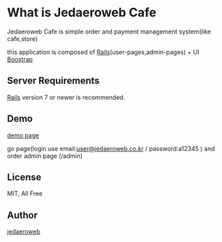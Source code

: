 # What is Jedaeroweb Cafe

Jedaeroweb Cafe is simple order and payment management system(like cafe,store)

this application is composed of [Rails](http://rubyonrails.org/)(user-pages,admin-pages) + UI [Boostrap](http://getbootstrap.com)

## Server Requirements

[Rails](http://rubyonrails.org/) version 7 or newer is recommended.

## Demo
[demo page](https://cafe.jedaeroweb.co.kr)

go page(login use email:user@jedaeroweb.co.kr / password:a12345 ) and order
admin page  (/admin)

## License

MIT, All Free

## Author

[jedaeroweb](https://www.jedaeroweb.co.kr)
